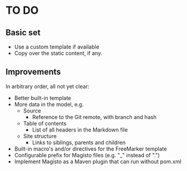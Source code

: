 # TO DO

## Basic set

* Use a custom template if available
* Copy over the static content, if any.

## Improvements

In arbitrary order, all not yet clear:

* Better built-in template
* More data in the model, e.g.
    * Source
        * Reference to the Git remote, with branch and hash
    * Table of contents
        * List of all headers in the Markdown file
    * Site structure
        * Links to siblings, parents and children
* Built-in macro's and/or directives for the FreeMarker template
* Configurable prefix for Magisto files (e.g. "_" instead of ".")
* Implement Magisto as a Maven plugin that can run without pom.xml

